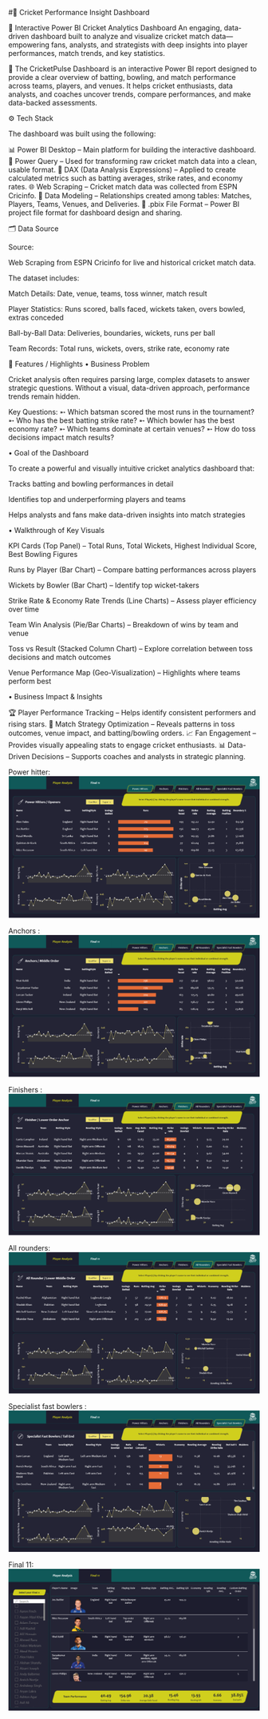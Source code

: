 #🏏 Cricket Performance Insight Dashboard

🚀 Interactive Power BI Cricket Analytics Dashboard
An engaging, data-driven dashboard built to analyze and visualize cricket match data—empowering fans, analysts, and strategists with deep insights into player performances, match trends, and key statistics.

🎯 The CricketPulse Dashboard is an interactive Power BI report designed to provide a clear overview of batting, bowling, and match performance across teams, players, and venues. It helps cricket enthusiasts, data analysts, and coaches uncover trends, compare performances, and make data-backed assessments.

⚙️ Tech Stack

The dashboard was built using the following:

📊 Power BI Desktop – Main platform for building the interactive dashboard.
📂 Power Query – Used for transforming raw cricket match data into a clean, usable format.
🧠 DAX (Data Analysis Expressions) – Applied to create calculated metrics such as batting averages, strike rates, and economy rates.
🌐 Web Scraping – Cricket match data was collected from ESPN Cricinfo.
📝 Data Modeling – Relationships created among tables: Matches, Players, Teams, Venues, and Deliveries.
📁 .pbix File Format – Power BI project file format for dashboard design and sharing.

🗂️ Data Source

Source:

Web Scraping from ESPN Cricinfo for live and historical cricket match data.

The dataset includes:

Match Details: Date, venue, teams, toss winner, match result

Player Statistics: Runs scored, balls faced, wickets taken, overs bowled, extras conceded

Ball-by-Ball Data: Deliveries, boundaries, wickets, runs per ball

Team Records: Total runs, wickets, overs, strike rate, economy rate

🌟 Features / Highlights
• Business Problem

Cricket analysis often requires parsing large, complex datasets to answer strategic questions. Without a visual, data-driven approach, performance trends remain hidden.

Key Questions:
➵ Which batsman scored the most runs in the tournament?
➵ Who has the best batting strike rate?
➵ Which bowler has the best economy rate?
➵ Which teams dominate at certain venues?
➵ How do toss decisions impact match results?

• Goal of the Dashboard

To create a powerful and visually intuitive cricket analytics dashboard that:

Tracks batting and bowling performances in detail

Identifies top and underperforming players and teams

Helps analysts and fans make data-driven insights into match strategies

• Walkthrough of Key Visuals

KPI Cards (Top Panel) – Total Runs, Total Wickets, Highest Individual Score, Best Bowling Figures

Runs by Player (Bar Chart) – Compare batting performances across players

Wickets by Bowler (Bar Chart) – Identify top wicket-takers

Strike Rate & Economy Rate Trends (Line Charts) – Assess player efficiency over time

Team Win Analysis (Pie/Bar Charts) – Breakdown of wins by team and venue

Toss vs Result (Stacked Column Chart) – Explore correlation between toss decisions and match outcomes

Venue Performance Map (Geo-Visualization) – Highlights where teams perform best

• Business Impact & Insights

🏆 Player Performance Tracking – Helps identify consistent performers and rising stars.
🎯 Match Strategy Optimization – Reveals patterns in toss outcomes, venue impact, and batting/bowling orders.
📈 Fan Engagement – Provides visually appealing stats to engage cricket enthusiasts.
📊 Data-Driven Decisions – Supports coaches and analysts in strategic planning.

Power hitter:
 ![Image Alt](https://github.com/Parthsuthar2611/Cricket-Performance-Dashboard/blob/c5d6188e7d5aeda089150e897f1bb34b4508241d/Power%20hitters.png)

Anchors :
 ![Image Alt](https://github.com/Parthsuthar2611/Cricket-Performance-Dashboard/blob/971278a26970afc1391fd5de26727a1ee37755e3/Anchors.png)

Finishers :
 ![Image Alt](https://github.com/Parthsuthar2611/Cricket-Performance-Dashboard/blob/971278a26970afc1391fd5de26727a1ee37755e3/Finisher.png)

All rounders:
 ![Image Alt](https://github.com/Parthsuthar2611/Cricket-Performance-Dashboard/blob/971278a26970afc1391fd5de26727a1ee37755e3/All%20rounders.png)

Specialist fast bowlers :
 ![Image Alt](https://github.com/Parthsuthar2611/Cricket-Performance-Dashboard/blob/971278a26970afc1391fd5de26727a1ee37755e3/Specialist%20fast%20bowlers.png)

Final 11:
 ![Image Alt](https://github.com/Parthsuthar2611/Cricket-Performance-Dashboard/blob/971278a26970afc1391fd5de26727a1ee37755e3/Final%2011.png)
